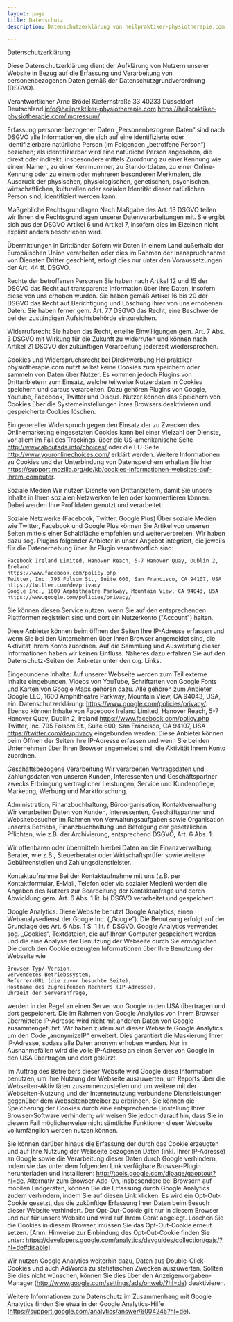 ```yaml
---
layout: page
title: Datenschutz
description: Datenschutzerklärung von heilpraktiker-physiotherapie.com

---
```

Datenschutzerklärung

Diese Datenschutzerklärung dient der Aufklärung von Nutzern unserer Website in Bezug auf die Erfassung und Verarbeitung von personenbezogenen Daten gemäß der Datenschutzgrundverordnung (DSGVO).

Verantwortlicher
Arne Brödel
Kiefernstraße 33
40233 Düsseldorf
Deutschland
info@heilpraktiker-physiotherapie.com
https://heilpraktiker-physiotherapie.com/impressum/

Erfassung personenbezogener Daten
„Personenbezogene Daten“ sind nach DSGVO alle Informationen, die sich auf eine identifizierte oder identifizierbare natürliche Person (im Folgenden „betroffene Person“) beziehen; als identifizierbar wird eine natürliche Person angesehen, die direkt oder indirekt, insbesondere mittels Zuordnung zu einer Kennung wie einem Namen, zu einer Kennnummer, zu Standortdaten, zu einer Online-Kennung oder zu einem oder mehreren besonderen Merkmalen, die Ausdruck der physischen, physiologischen, genetischen, psychischen, wirtschaftlichen, kulturellen oder sozialen Identität dieser natürlichen Person sind, identifiziert werden kann. 

Maßgebliche Rechtsgrundlagen
Nach Maßgabe des Art. 13 DSGVO teilen wir Ihnen die Rechtsgrundlagen unserer Datenverarbeitungen mit. Sie ergibt sich aus der DSGVO Artikel 6 und Artikel 7, insofern dies im Eizelnen nicht explizit anders beschrieben wird.

Übermittlungen in Drittländer
Sofern wir Daten in einem Land außerhalb der Europäischen Union verarbeiten oder dies im Rahmen der Inanspruchnahme von Diensten Dritter geschieht, erfolgt dies nur unter den  Voraussetzungen der Art. 44 ff. DSGVO.

Rechte der betroffenen Personen
Sie haben nach Artikel 12 und 15 der DSGVO das Recht auf transparente Information über Ihre Daten, insofern diese von uns erhoben wurden.
Sie haben gemäß Artikel 16 bis 20 der DSGVO das Recht auf Berichtigung und Löschung Ihrer von uns erhobenen Daten.
Sie haben ferner gem. Art. 77 DSGVO das Recht, eine Beschwerde bei der zuständigen Aufsichtsbehörde einzureichen.

Widerrufsrecht
Sie haben das Recht, erteilte Einwilligungen gem. Art. 7 Abs. 3 DSGVO mit Wirkung für die Zukunft zu widerrufen und können nach Artikel 21 DSGVO der zukünftigen Verarbeitung jederzeit wiedersprechen.

Cookies und Widerspruchsrecht bei Direktwerbung
Heilpraktiker-physiotherapie.com nutzt selbst keine Cookies zum speichern oder sammeln von Daten über Nutzer. Es kommen jedoch Plugins von Drittanbietern zum Einsatz, welche teilweise Nutzerdaten in Cookies speichern und daraus verarbeiten. Dazu gehören Plugins von Google, Youtube, Facebook, Twitter und Disqus.
Nutzer können das Speichern von Cookies über die Systemeinstellungen ihres Browsers deaktivieren und gespeicherte Cookies löschen.

Ein genereller Widerspruch gegen den Einsatz der zu Zwecken des Onlinemarketing eingesetzten Cookies kann bei einer Vielzahl der Dienste, vor allem im Fall des Trackings, über die US-amerikanische Seite http://www.aboutads.info/choices/ oder die EU-Seite http://www.youronlinechoices.com/ erklärt werden. Weitere Informationen zu Cookies und der Unterbindung von Datenspeichern erhalten Sie hier https://support.mozilla.org/de/kb/cookies-informationen-websites-auf-ihrem-computer.

Soziale Medien
Wir nutzen Dienste von Drittanbietern, damit Sie unsere Inhalte in Ihren sozialen Netzwerken teilen oder kommentieren können. Dabei werden Ihre Profildaten genutzt und verarbeitet:

Soziale Netzwerke (Facebook, Twitter, Google Plus)
Über soziale Medien wie Twitter, Facebook und Google Plus können Sie Artikel von unseren Seiten mittels einer Schaltfläche empfehlen und weiterverbreiten. Wir haben dazu sog. Plugins folgender Anbieter in unser Angebot integriert, die jeweils für die Datenerhebung über ihr Plugin verantwortlich sind:

    Facebook Ireland Limited, Hanover Reach, 5-7 Hanover Quay, Dublin 2, Ireland
    https://www.facebook.com/policy.php
    Twitter, Inc. 795 Folsom St., Suite 600, San Francisco, CA 94107, USA
    https://twitter.com/de/privacy
    Google Inc., 1600 Amphitheatre Parkway, Mountain View, CA 94043, USA
    https://www.google.com/policies/privacy/

Sie können diesen Service nutzen, wenn Sie auf den entsprechenden Plattformen registriert sind und dort ein Nutzerkonto ("Account") halten.

Diese Anbieter können beim öffnen der Seiten Ihre IP-Adresse erfassen und wenn Sie bei den Unternehmen über Ihren Browser angemeldet sind, die Aktivität Ihrem Konto zuordnen. Auf die Sammlung und Auswertung dieser Informationen haben wir keinen Einfluss.
Näheres dazu erfahren Sie auf den Datenschutz-Seiten der Anbieter unter den o.g. Links.

Eingebundene Inhalte:
Auf unserer Webseite werden zum Teil externe Inhalte eingebunden. Videos von YouTube, Schriftarten von Google Fonts und Karten von Google Maps gehören dazu.
Alle gehören zum Anbieter Google LLC, 1600 Amphitheatre Parkway, Mountain View, CA 94043, USA, ein. Datenschutzerklärung: https://www.google.com/policies/privacy/.
Ebenso können Inhalte von 
Facebook Ireland Limited, Hanover Reach, 5-7 Hanover Quay, Dublin 2, Ireland
    https://www.facebook.com/policy.php
Twitter, Inc. 795 Folsom St., Suite 600, San Francisco, CA 94107, USA
    https://twitter.com/de/privacy
eingebunden werden.
Diese Anbieter können beim Öffnen der Seiten Ihre IP-Adresse erfassen und wenn Sie bei den Unternehmen über Ihren Browser angemeldet sind, die Aktivität Ihrem Konto zuordnen.

Geschäftsbezogene Verarbeitung
Wir verarbeiten Vertragsdaten und Zahlungsdaten von unseren Kunden, Interessenten und Geschäftspartner zwecks Erbringung vertraglicher Leistungen, Service und Kundenpflege, Marketing, Werbung und Marktforschung.

Administration, Finanzbuchhaltung, Büroorganisation, Kontaktverwaltung
Wir verarbeiten Daten von Kunden, Interessenten, Geschäftspartner und Websitebesucher im Rahmen von Verwaltungsaufgaben sowie Organisation unseres Betriebs, Finanzbuchhaltung und Befolgung der gesetzlichen Pflichten, wie z.B. der Archivierung, entsprechend  DSGVO, Art. 6 Abs. 1.  

Wir offenbaren oder übermitteln hierbei Daten an die Finanzverwaltung, Berater, wie z.B., Steuerberater oder Wirtschaftsprüfer sowie weitere Gebührenstellen und Zahlungsdienstleister.

Kontaktaufnahme
Bei der Kontaktaufnahme mit uns (z.B. per Kontaktformular, E-Mail, Telefon oder via sozialer Medien) werden die Angaben des Nutzers zur Bearbeitung der Kontaktanfrage und deren Abwicklung gem. Art. 6 Abs. 1 lit. b) DSGVO verarbeitet und gespeichert.

Google Analytics:
Diese Website benutzt Google Analytics, einen Webanalysedienst der Google Inc. („Google“). Die Benutzung erfolgt auf der Grundlage des Art. 6 Abs. 1 S. 1 lit. f. DSGVO. Google Analytics verwendet sog. „Cookies“, Textdateien, die auf Ihrem Computer gespeichert werden und die eine Analyse der Benutzung der Webseite durch Sie ermöglichen. Die durch den Cookie erzeugten Informationen über Ihre Benutzung der Webseite wie

    Browser-Typ/-Version,
    verwendetes Betriebssystem,
    Referrer-URL (die zuvor besuchte Seite),
    Hostname des zugreifenden Rechners (IP-Adresse),
    Uhrzeit der Serveranfrage,

werden in der Regel an einen Server von Google in den USA übertragen und dort gespeichert. Die im Rahmen von Google Analytics von Ihrem Browser übermittelte IP-Adresse wird nicht mit anderen Daten von Google zusammengeführt. Wir haben zudem auf dieser Webseite Google Analytics um den Code „anonymizeIP“ erweitert. Dies garantiert die Maskierung Ihrer IP-Adresse, sodass alle Daten anonym erhoben werden. Nur in Ausnahmefällen wird die volle IP-Adresse an einen Server von Google in den USA übertragen und dort gekürzt.

Im Auftrag des Betreibers dieser Website wird Google diese Information benutzen, um Ihre Nutzung der Webseite auszuwerten, um Reports über die Webseiten-Aktivitäten zusammenzustellen und um weitere mit der Webseiten-Nutzung und der Internetnutzung verbundene Dienstleistungen gegenüber dem Webseitenbetreiber zu erbringen. Sie können die Speicherung der Cookies durch eine entsprechende Einstellung Ihrer Browser-Software verhindern; wir weisen Sie jedoch darauf hin, dass Sie in diesem Fall möglicherweise nicht sämtliche Funktionen dieser Webseite vollumfänglich werden nutzen können.

Sie können darüber hinaus die Erfassung der durch das Cookie erzeugten und auf Ihre Nutzung der Webseite bezogenen Daten (inkl. Ihrer IP-Adresse) an Google sowie die Verarbeitung dieser Daten durch Google verhindern, indem sie das unter dem folgenden Link verfügbare Browser-Plugin herunterladen und installieren: http://tools.google.com/dlpage/gaoptout?hl=de. Alternativ zum Browser-Add-On, insbesondere bei Browsern auf mobilen Endgeräten, können Sie die Erfassung durch Google Analytics zudem verhindern, indem Sie auf diesen Link klicken. Es wird ein Opt-Out-Cookie gesetzt, das die zukünftige Erfassung Ihrer Daten beim Besuch dieser Website verhindert. Der Opt-Out-Cookie gilt nur in diesem Browser und nur für unsere Website und wird auf Ihrem Gerät abgelegt. Löschen Sie die Cookies in diesem Browser, müssen Sie das Opt-Out-Cookie erneut setzen. [Anm. Hinweise zur Einbindung des Opt-Out-Cookie finden Sie unter: https://developers.google.com/analytics/devguides/collection/gajs/?hl=de#disable].

Wir nutzen Google Analytics weiterhin dazu, Daten aus Double-Click-Cookies und auch AdWords zu statistischen Zwecken auszuwerten. Sollten Sie dies nicht wünschen, können Sie dies über den Anzeigenvorgaben-Manager (http://www.google.com/settings/ads/onweb/?hl=de) deaktivieren.

Weitere Informationen zum Datenschutz im Zusammenhang mit Google Analytics finden Sie etwa in der Google Analytics-Hilfe (https://support.google.com/analytics/answer/6004245?hl=de).

